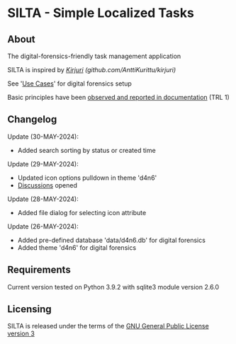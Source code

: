 # SILTA - Simple Localized Tasks

## About
The digital-forensics-friendly task management application

SILTA is inspired by [*Kirjuri*](https://github.com/AnttiKurittu/kirjuri) *(github.com/AnttiKurittu/kirjuri)*

See '[Use Cases](https://github.com/muonato/silta/wiki/2-%E2%80%90-Use-cases#digital-forensics)' for digital forensics setup

Basic principles have been [observed and reported in documentation](https://github.com/muonato/silta/wiki/) (TRL 1)

## Changelog
Update (30-MAY-2024):
- Added search sorting by status or created time

Update (29-MAY-2024):
  - Updated icon options pulldown in theme 'd4n6'
  - [Discussions](https://github.com/muonato/silta/discussions) opened

Update (28-MAY-2024):
  - Added file dialog for selecting icon attribute

Update (26-MAY-2024):
  - Added pre-defined database 'data/d4n6.db' for digital forensics
  - Added theme 'd4n6' for digital forensics

## Requirements
Current version tested on Python 3.9.2 with sqlite3 module version 2.6.0

## Licensing
SILTA is released under the terms of the [GNU General Public License version 3](https://www.gnu.org/licenses/gpl-3.0.en.html)

